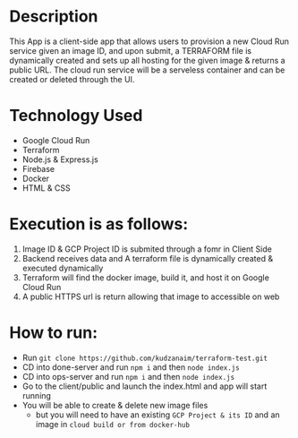 # Description
This App is a client-side app that allows users to provision a new Cloud Run service given an image ID, and upon submit,
a TERRAFORM file is dynamically created and sets up all hosting for the given image & returns a public URL. 
The cloud run service will be a serveless container and can be created or deleted through the UI.

# Technology Used
- Google Cloud Run
- Terraform
- Node.js & Express.js
- Firebase
- Docker
- HTML & CSS

# Execution is as follows:
1. Image ID & GCP Project ID is submited through a fomr in Client Side 
2. Backend receives data and A terraform file is dynamically created & executed dynamically
3. Terraform will find the docker image, build it, and host it on Google Cloud Run
4. A public HTTPS url is return allowing that image to accessible on web 

# How to run: 
- Run `git clone https://github.com/kudzanaim/terraform-test.git`
- CD into done-server and run `npm i` and then `node index.js`
- CD into ops-server and run `npm i` and then `node index.js`
- Go to the client/public and launch the index.html and app will start running
- You will be able to create & delete new image files
  - but you will need to have an existing `GCP Project & its ID` and an image in `cloud build or from docker-hub `
